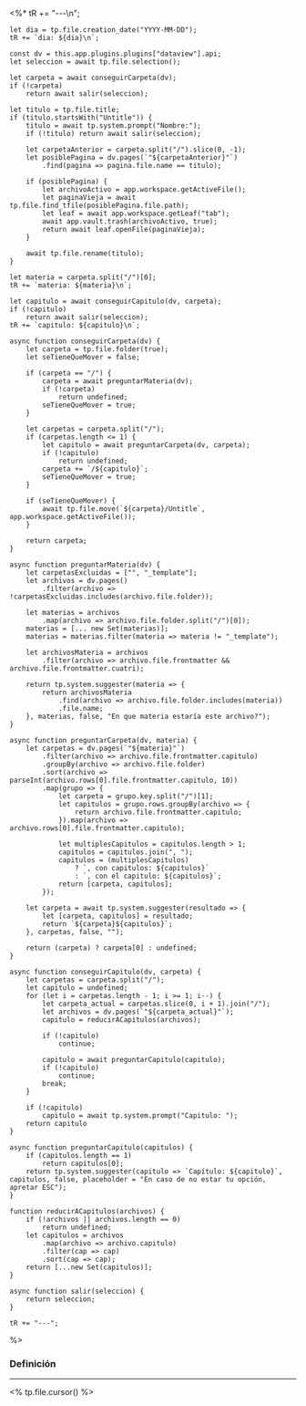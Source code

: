 <%* 
	tR += "---\n";

	let dia = tp.file.creation_date("YYYY-MM-DD");
	tR += `dia: ${dia}\n`;

	const dv = this.app.plugins.plugins["dataview"].api;
	let seleccion = await tp.file.selection();
	
	let carpeta = await conseguirCarpeta(dv);
	if (!carpeta)
		return await salir(seleccion);

	let titulo = tp.file.title;
	if (titulo.startsWith("Untitle")) {
		titulo = await tp.system.prompt("Nombre:");
		if (!titulo) return await salir(seleccion);

		let carpetaAnterior = carpeta.split("/").slice(0, -1);
		let posiblePagina = dv.pages(`"${carpetaAnterior}"`)
			.find(pagina => pagina.file.name == titulo);

		if (posiblePagina) {
			let archivoActivo = app.workspace.getActiveFile();
			let paginaVieja = await tp.file.find_tfile(posiblePagina.file.path);
			let leaf = await app.workspace.getLeaf("tab");
			await app.vault.trash(archivoActivo, true);
			return await leaf.openFile(paginaVieja);
		}
		
		await tp.file.rename(titulo);
	}
	
	let materia = carpeta.split("/")[0];
	tR += `materia: ${materia}\n`;	

	let capitulo = await conseguirCapitulo(dv, carpeta);
	if (!capitulo)
		return await salir(seleccion);
	tR += `capitulo: ${capitulo}\n`;

	async function conseguirCarpeta(dv) {
		let carpeta = tp.file.folder(true);
		let seTieneQueMover = false;

		if (carpeta == "/") {
			carpeta = await preguntarMateria(dv);
			if (!carpeta)
				return undefined;
			seTieneQueMover = true;
		}			
		
		let carpetas = carpeta.split("/");
		if (carpetas.length <= 1) {
			let capitulo = await preguntarCarpeta(dv, carpeta); 
			if (!capitulo)
				return undefined;
			carpeta += `/${capitulo}`;
			seTieneQueMover = true;
		} 

		if (seTieneQueMover) {
			await tp.file.move(`${carpeta}/Untitle`, app.workspace.getActiveFile());
		}

		return carpeta;
	}

	async function preguntarMateria(dv) {
		let carpetasExcluidas = ["", "_template"];
		let archivos = dv.pages()
			.filter(archivo => !carpetasExcluidas.includes(archivo.file.folder));

		let materias = archivos
			.map(archivo => archivo.file.folder.split("/")[0]);
		materias = [... new Set(materias)];
		materias = materias.filter(materia => materia != "_template");
		
		let archivosMateria = archivos
			.filter(archivo => archivo.file.frontmatter && archivo.file.frontmatter.cuatri);
		
		return tp.system.suggester(materia => {
			return archivosMateria
				.find(archivo => archivo.file.folder.includes(materia))
				.file.name;
		}, materias, false, "En que materia estaría este archivo?");
	}

	async function preguntarCarpeta(dv, materia) {
		let carpetas = dv.pages(`"${materia}"`)
			.filter(archivo => archivo.file.frontmatter.capitulo)
			.groupBy(archivo => archivo.file.folder)
			.sort(archivo => parseInt(archivo.rows[0].file.frontmatter.capitulo, 10))
			.map(grupo => {
				let carpeta = grupo.key.split("/")[1];
				let capitulos = grupo.rows.groupBy(archivo => {
					return archivo.file.frontmatter.capitulo;
				}).map(archivo => archivo.rows[0].file.frontmatter.capitulo);
				
				let multiplesCapitulos = capitulos.length > 1;
				capitulos = capitulos.join(", ");
				capitulos = (multiplesCapitulos)
					? `, con capitulos: ${capitulos}`
					: `, con el capitulo: ${capitulos}`;
				return [carpeta, capitulos];
			});
		
		let carpeta = await tp.system.suggester(resultado => {
			let [carpeta, capitulos] = resultado;
			return `${carpeta}${capitulos}`;
		}, carpetas, false, "");
		
		return (carpeta) ? carpeta[0] : undefined;
	}

	async function conseguirCapitulo(dv, carpeta) {
		let carpetas = carpeta.split("/");
		let capitulo = undefined;
		for (let i = carpetas.length - 1; i >= 1; i--) {
			let carpeta_actual = carpetas.slice(0, i + 1).join("/");
			let archivos = dv.pages(`"${carpeta_actual}"`);
			capitulo = reducirACapitulos(archivos);
			
			if (!capitulo)
				continue;
			
			capitulo = await preguntarCapitulo(capitulo);
			if (!capitulo)
				continue;
			break;
		}
	
		if (!capitulo)
			capitulo = await tp.system.prompt("Capitulo: ");
		return capitulo
	}

	async function preguntarCapitulo(capitulos) {
		if (capitulos.length == 1)
			return capitulos[0];
		return tp.system.suggester(capitulo => `Capítulo: ${capitulo}`, capitulos, false, placeholder = "En caso de no estar tu opción, apretar ESC");
	}

	function reducirACapitulos(archivos) {
		if (!archivos || archivos.length == 0)
			return undefined;
		let capitulos = archivos
			.map(archivo => archivo.capitulo)
			.filter(cap => cap)
			.sort(cap => cap);
		return [...new Set(capitulos)];
	}

	async function salir(seleccion) {
		return seleccion;
	}

	tR += "---";
%>
### Definición
---
<% tp.file.cursor() %>